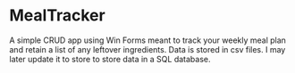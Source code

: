 # MealTracker

A simple CRUD app using Win Forms meant to track your weekly meal plan and retain a list of any leftover ingredients. Data is stored in csv files. I may later update it to store to 
store data in a SQL database. 
